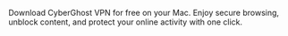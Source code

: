 Download CyberGhost VPN for free on your Mac. Enjoy secure browsing, unblock content, and protect your online activity with one click.
